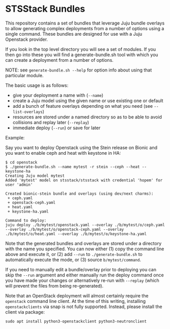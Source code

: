 # STSStack Bundles

This repository contains a set of bundles that leverage Juju bundle overlays to
allow generating complex deployments from a number of options using a single
command. These bundles are designed for use with a Juju Openstack provider.

If you look in the top level directory you will see a set of modules. If you
then go into these you will find a generate-bundle.sh tool with which you can
create a deployment from a number of options.

NOTE: see `generate-bundle.sh --help` for option info about using that
particular module.

The basic usage is as follows:

   * give your deployment a name with (`--name`)
   * create a Juju model using the given name or use existing one or default
   * add a bunch of feature overlays depending on what you need (see
     `--list-overlays`)
   * resources are stored under a named directory so as to be able to avoid
     collisions and replay later (`--replay`)
   * immediate deploy (`--run`) or save for later

Example:

Say you want to deploy Openstack using the Stein release on Bionic and you want
to enable ceph and heat with keystone in HA:

```console
$ cd openstack
$ ./generate-bundle.sh --name mytest -r stein --ceph --heat --keystone-ha
Creating Juju model mytest
Added 'mytest' model on stsstack/stsstack with credential 'hopem' for user 'admin'

Created bionic-stein bundle and overlays (using dev/next charms):
 + ceph.yaml
 + openstack-ceph.yaml
 + heat.yaml
 + keystone-ha.yaml

Command to deploy:
juju deploy ./b/mytest/openstack.yaml --overlay ./b/mytest/o/ceph.yaml --overlay ./b/mytest/o/openstack-ceph.yaml --overlay ./b/mytest/o/heat.yaml --overlay ./b/mytest/o/keystone-ha.yaml
```

Note that the generated bundles and overlays are stored under a directory with
the name you specified. You can now either (1) copy the command line above and
execute it, or (2) add `--run` to `./generate-bundle.sh` to automatically
execute the mode, or (3) source `b/mytest/command`.

If you need to manually edit a bundle/overlay prior to deploying you can skip
the `--run` argument and either manually run the deploy command once you have
made your changes or alternatively re-run with `--replay` (which will prevent
the files from being re-generated).

Note that an OpenStack deployment will almost certainly require the `openstack`
command line client. At the time of this writing, installing `openstackclients`
via snap is not fully supported. Instead, please install the client via package:

```console
sudo apt install python3-openstackclient python3-neutronclient
```
